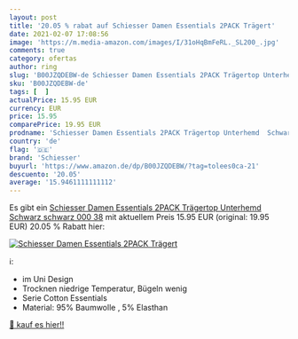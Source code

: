 ```yaml
---
layout: post
title: '20.05 % rabat auf Schiesser Damen Essentials 2PACK Trägert'
date: 2021-02-07 17:08:56
image: 'https://m.media-amazon.com/images/I/31oHqBmFeRL._SL200_.jpg'
comments: true
category: ofertas
author: ring
slug: 'B00JZQDEBW-de Schiesser Damen Essentials 2PACK Trägertop Unterhemd...'
sku: 'B00JZQDEBW-de'
tags: [  ]
actualPrice: 15.95 EUR
currency: EUR
price: 15.95
comparePrice: 19.95 EUR
prodname: 'Schiesser Damen Essentials 2PACK Trägertop Unterhemd  Schwarz  schwarz 000   38'
country: 'de'
flag: '🇩🇪'
brand: 'Schiesser'
buyurl: 'https://www.amazon.de/dp/B00JZQDEBW/?tag=tolees0ca-21'
descuento: '20.05'
average: '15.9461111111112'
---
```


Es gibt ein [Schiesser Damen Essentials 2PACK Trägertop Unterhemd  Schwarz  schwarz 000   38](https://www.amazon.de/dp/B00JZQDEBW/?tag=tolees0ca-21) mit aktuellem Preis 15.95 EUR (original: 19.95 EUR) 20.05 % Rabatt hier:

[![Schiesser Damen Essentials 2PACK Trägert](https://m.media-amazon.com/images/I/31oHqBmFeRL._SL200_.jpg)](https://www.amazon.de/dp/B00JZQDEBW/?tag=tolees0ca-21)

ℹ️:

- im Uni Design
- Trocknen niedrige Temperatur, Bügeln wenig
- Serie Cotton Essentials
- Material: 95% Baumwolle , 5% Elasthan

[🛒 kauf es hier!!](https://www.amazon.de/dp/B00JZQDEBW/?tag=tolees0ca-21)
